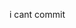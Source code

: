 i cant commit
<!-- [![samir's github stats](https://github-readme-stats.vercel.app/api?username=samirdigital&layout=compact&show_icons=true&theme=dark)](https://github.com/samirdigital/github-readme-stats)

[![samir's github stats](https://github-readme-stats.vercel.app/api/top-langs/?username=samirdigital&layout=compact&theme=dark)](https://github.com/samirdigital/github-readme-stats)
-->
